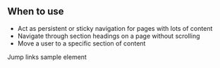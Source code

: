 ## When to use

- Act as persistent or sticky navigation for pages with lots of content
- Navigate through section headings on a page without scrolling
- Move a user to a specific section of content

<div id="overview-image-description" class="visually-hidden">
  Jump links sample element
</div>
